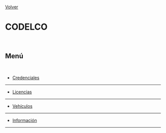 <link rel="stylesheet" type="text/css" href="./styles.css">
<br>

[Volver](../index.md)
<br>

# CODELCO
<br>

## Menú
<br>

- [Credenciales](./credenciales.md)
---
- [Licencias](./licencias.md)
---
- [Vehículos](./vehiculos.md)
---
- [Información](./informacion.md)
---


